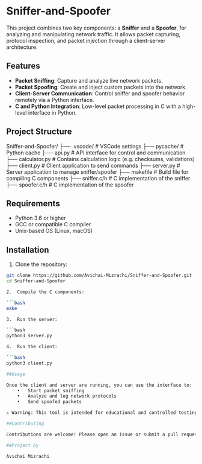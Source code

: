 # Sniffer-and-Spoofer

This project combines two key components: a **Sniffer** and a **Spoofer**, for analyzing and manipulating network traffic. It allows packet capturing, protocol inspection, and packet injection through a client-server architecture.

## Features

- **Packet Sniffing**: Capture and analyze live network packets.
- **Packet Spoofing**: Create and inject custom packets into the network.
- **Client-Server Communication**: Control sniffer and spoofer behavior remotely via a Python interface.
- **C and Python Integration**: Low-level packet processing in C with a high-level interface in Python.

## Project Structure

Sniffer-and-Spoofer/
├── .vscode/           # VSCode settings
├── pycache/       # Python cache
├── api.py             # API interface for control and communication
├── calculator.py      # Contains calculation logic (e.g. checksums, validations)
├── client.py          # Client application to send commands
├── server.py          # Server application to manage sniffer/spoofer
├── makefile           # Build file for compiling C components
├── sniffer.c/h        # C implementation of the sniffer
├── spoofer.c/h        # C implementation of the spoofer

## Requirements

- Python 3.6 or higher
- GCC or compatible C compiler
- Unix-based OS (Linux, macOS)

## Installation

1. Clone the repository:

```bash
git clone https://github.com/Avichai-Mizrachi/Sniffer-and-Spoofer.git
cd Sniffer-and-Spoofer

2.	Compile the C components:

```bash
make

3.	Run the server:

```bash
python3 server.py

4.	Run the client:

```bash
python3 client.py

##Usage

Once the client and server are running, you can use the interface to:
	•	Start packet sniffing
	•	Analyze and log network protocols
	•	Send spoofed packets

⚠️ Warning: This tool is intended for educational and controlled testing purposes only. Unauthorized use may violate laws and regulations.

##Contributing

Contributions are welcome! Please open an issue or submit a pull request with improvements or bug fixes.

##Project by

Avichai Mizrachi
